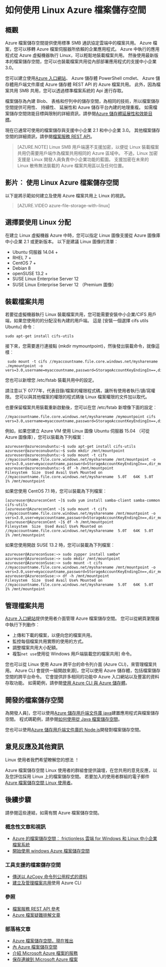 <properties
    pageTitle="如何使用 Linux Azure 檔案 |Microsoft Azure"
        description="建立 Azure 檔案共用此逐步教學課程中的雲端。 管理您的檔案共用的內容，並裝載執行 Linux] 或 [內部部署應用程式的支援中小企業 3.0 從 Azure 虛擬機器 (VM) 檔案共用。"
        services="storage"
        documentationCenter="na"
        authors="mine-msft"
        manager="aungoo"
        editor="tysonn" />

<tags ms.service="storage"
      ms.workload="storage"
      ms.tgt_pltfrm="na"
      ms.devlang="na"
      ms.topic="article"
      ms.date="10/18/2016"
      ms.author="minet" />


# <a name="how-to-use-azure-file-storage-with-linux"></a>如何使用 Linux Azure 檔案儲存空間

## <a name="overview"></a>概觀

Azure 檔案儲存空間提供使用標準 SMB 通訊協定雲端中的檔案共用。 Azure 檔案，您可以移轉 Azure 檔案伺服器所依賴的企業應用程式。 Azure 中執行的應用程式從 Azure 虛擬機器執行 Linux，可以輕鬆地裝載檔案共用。 然後使用最新版本的檔案儲存空間，您可以也裝載檔案共用從內部部署應用程式的支援中小企業 3.0。

您可以建立使用[Azure 入口網站](https://portal.azure.com)、 Azure 儲存體 PowerShell cmdlet、 Azure 儲存體用戶端文件庫或 Azure 儲存體 REST API 的 Azure 檔案共用。 此外，因為檔案共用 SMB 共用，您可以透過標準檔案系統的 Api 進行存取。

檔案儲存為內建 Blob、 表格和佇列中的儲存空間，為相同的技術，所以檔案儲存空間提供可用性、 持續性、 延展性和 Azure 儲存平台內建的地理重複。 如需檔案儲存空間效能目標與限制的詳細資訊，請參閱[Azure 儲存體延展性和效能目標](storage-scalability-targets.md)。

現在已通常可使用的檔案儲存與支援中小企業 2.1 和中小企業 3.0。 其他檔案儲存空間的詳細資訊，請參閱[檔案服務 REST API](https://msdn.microsoft.com/library/azure/dn167006.aspx)。

>[AZURE.NOTE] Linux SMB 用戶端還不支援加密，以便從 Linux 裝載檔案共用仍需要用戶端作為檔案共用相同的 Azure 區域中。 不過，Linux 加密支援是 Linux 開發人員負責中小企業功能的藍圖。 支援加密在未來的 Linux 散佈無法裝載的 Azure 檔案共用區以及任何位置。

## <a name="video-using-azure-file-storage-with-linux"></a>影片︰ 使用 Linux Azure 檔案儲存空間

以下是將示範如何建立及使用 Azure 檔案共用上 Linux 的視訊。

> [AZURE.VIDEO azure-file-storage-with-linux]

## <a name="choose-a-linux-distribution-to-use"></a>選擇要使用 Linux 分配 ##

在建立 Linux 虛擬機器 Azure 中時，您可以指定 Linux 圖像支援從 Azure 圖像庫中小企業 2.1 或更新版本。 以下是建議 Linux 圖像的清單︰

- Ubuntu 伺服器 14.04 +
- RHEL 7 +
- CentOS 7 +
- Debian 8
- openSUSE 13.2 +
- SUSE Linux Enterprise Server 12
- SUSE Linux Enterprise Server 12 （Premium 圖像）

## <a name="mount-the-file-share"></a>裝載檔案共用 ##

若要從虛擬機器執行 Linux 裝載檔案共用，您可能需要安裝中小企業/CIFS 用戶端，如果您使用的的分配沒有內建的用戶端。 這是 [安裝一個選擇 cifs utils Ubuntu] 命令︰

    sudo apt-get install cifs-utils

接下來，您需要進行連接點 (mkdir mymountpoint)，然後發出裝載命令，就像這樣︰

     sudo mount -t cifs //myaccountname.file.core.windows.net/mysharename ./mymountpoint -o vers=3.0,username=myaccountname,password=StorageAccountKeyEndingIn==,dir_mode=0777,file_mode=0777

您也可以新增您 /etc/fstab 裝載共用中的設定。

請注意以下 0777年，代表目錄/檔案的權限程式碼，讓所有使用者執行/讀/寫權限。 您可以與其他檔案的權限的程式碼後 Linux 檔案權限的文件加以取代。

也要保留檔案共用裝載重新啟動後，您可以在您 /etc/fstab 新增像下面的設定︰

    //myaccountname.file.core.windows.net/mysharename /mymountpoint cifs vers=3.0,username=myaccountname,password=StorageAccountKeyEndingIn==,dir_mode=0777,file_mode=0777

例如，如果您建立 Azure VM 使用 Linux 圖像 Ubuntu 伺服器 15.04 （可從 Azure 圖像庫），您可以裝載為下列檔案︰

    azureuser@azureconubuntu:~$ sudo apt-get install cifs-utils
    azureuser@azureconubuntu:~$ sudo mkdir /mnt/mountpoint
    azureuser@azureconubuntu:~$ sudo mount -t cifs //myaccountname.file.core.windows.net/mysharename /mnt/mountpoint -o vers=3.0,user=myaccountname,password=StorageAccountKeyEndingIn==,dir_mode=0777,file_mode=0777
    azureuser@azureconubuntu:~$ df -h /mnt/mountpoint
    Filesystem  Size  Used Avail Use% Mounted on
    //myaccountname.file.core.windows.net/mysharename  5.0T   64K  5.0T   1% /mnt/mountpoint

如果您使用 CentOS 7.1 時，您可以裝載為下列檔案︰

    [azureuser@AzureconCent ~]$ sudo yum install samba-client samba-common cifs-utils
    [azureuser@AzureconCent ~]$ sudo mount -t cifs //myaccountname.file.core.windows.net/mysharename /mnt/mountpoint -o vers=3.0,user=myaccountname,password=StorageAccountKeyEndingIn==,dir_mode=0777,file_mode=0777
    [azureuser@AzureconCent ~]$ df -h /mnt/mountpoint
    Filesystem  Size  Used Avail Use% Mounted on
    //myaccountname.file.core.windows.net/mysharename  5.0T   64K  5.0T   1% /mnt/mountpoint

如果您使用開啟 SUSE 13.2 時，您可以裝載為下列檔案︰

    azureuser@AzureconSuse:~> sudo zypper install samba*  
    azureuser@AzureconSuse:~> sudo mkdir /mnt/mountpoint
    azureuser@AzureconSuse:~> sudo mount -t cifs //myaccountname.file.core.windows.net/mysharename /mnt/mountpoint -o vers=3.0,user=myaccountname,password=StorageAccountKeyEndingIn==,dir_mode=0777,file_mode=0777
    azureuser@AzureconSuse:~> df -h /mnt/mountpoint
    Filesystem  Size  Used Avail Use% Mounted on
    //myaccountname.file.core.windows.net/mysharename  5.0T   64K  5.0T   1% /mnt/mountpoint

## <a name="manage-the-file-share"></a>管理檔案共用 ##

[Azure 入口網站](https://portal.azure.com)提供使用者介面管理 Azure 檔案儲存空間。 您可以從網頁瀏覽器中執行下列動作︰

- 上傳和下載的檔案，以便向您的檔案共用。
- 監控每個檔案共用實際的使用的方式。
- 調整檔案共用大小配額。
- 複製`net use`使用從 Windows 用戶端裝載您的檔案共用] 命令。

您也可以從 Linux 使用 Azure 跨平台的命令列介面 (Azure CLI)，來管理檔案共用。 Azure CLI 會提供一組開啟來源]，您可以使用 Azure 儲存體，包括檔案儲存空間的跨平台命令。 它會提供許多相同的功能中 Azure 入口網站以及豐富的資料存取功能。 如需範例，請參閱[使用 Azure CLI 與 Azure 儲存體](storage-azure-cli.md)。

## <a name="develop-with-file-storage"></a>開發的檔案儲存空間 ##

為開發人員]，您可以使用[Azure 儲存用戶端文件庫 java](https://github.com/azure/azure-storage-java)建置應用程式與檔案儲存空間。 程式碼範例，請參閱[如何使用從 Java 檔案儲存空間](storage-java-how-to-use-file-storage.md)。

您也可以使用[Azure 儲存用戶端文件庫的 Node.js](https://github.com/Azure/azure-storage-node)開發對檔案儲存空間。

## <a name="feedback-and-more-information"></a>意見反應及其他資訊 ##

Linux 使用者我們希望瞭解您的想法 ！

Azure 檔案儲存空間 Linux 使用者的群組會提供論壇，在您共用的意見反應，以及您評估採用 Linux 上的檔案儲存空間。 若要加入的使用者群組的電子郵件[Azure 檔案儲存空間 Linux 使用者](mailto:azurefileslinuxusers@microsoft.com)。

## <a name="next-steps"></a>後續步驟

請參閱這些連結，如需有關 Azure 檔案儲存空間。

### <a name="conceptual-articles-and-videos"></a>概念性文章和視訊

- [Azure 的檔案儲存空間︰ frictionless 雲端 for Windows 和 Linux 中小企業檔案系統](https://azure.microsoft.com/documentation/videos/azurecon-2015-azure-files-storage-a-frictionless-cloud-smb-file-system-for-windows-and-linux/)
- [開始使用 windows Azure 檔案儲存空間](storage-dotnet-how-to-use-files.md)

### <a name="tooling-support-for-file-storage"></a>工具支援的檔案儲存空間

- [傳送以 AzCopy 命令列公用程式的資料](storage-use-azcopy.md)
- [建立及管理檔案共用](storage-azure-cli.md#create-and-manage-file-shares)使用 Azure CLI

### <a name="reference"></a>參照

- [檔案服務 REST API 參考](http://msdn.microsoft.com/library/azure/dn167006.aspx)
- [Azure 檔案疑難排解文章](storage-troubleshoot-file-connection-problems.md)

### <a name="blog-posts"></a>部落格文章

- [Azure 檔案儲存空間，現在推出](https://azure.microsoft.com/blog/azure-file-storage-now-generally-available/)
- [內 Azure 檔案儲存空間](https://azure.microsoft.com/blog/inside-azure-file-storage/)
- [介紹 Microsoft Azure 檔案的服務](http://blogs.msdn.com/b/windowsazurestorage/archive/2014/05/12/introducing-microsoft-azure-file-service.aspx)
- [保存連線到 Microsoft Azure 檔案](http://blogs.msdn.com/b/windowsazurestorage/archive/2014/05/27/persisting-connections-to-microsoft-azure-files.aspx)
